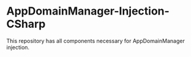 # AppDomainManager-Injection-CSharp
This repository has all components necessary for AppDomainManager injection.
